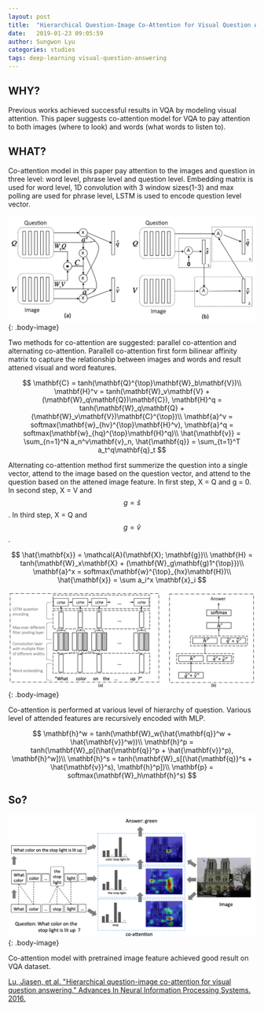```yaml
---
layout: post
title:  "Hierarchical Question-Image Co-Attention for Visual Question Answering"
date:   2019-01-23 09:05:59
author: Sungwon Lyu
categories: studies
tags: deep-learning visual-question-answering
---
```

## WHY? 
Previous works achieved successful results in VQA by modeling visual attention. This paper suggests co-attention model for VQA to pay attention to both images (where to look) and words (what words to listen to). 

## WHAT?
Co-attention model in this paper pay attention to the images and question in three level: word level, phrase level and question level. Embedding matrix is used for word level, 1D convolution with 3 window sizes(1-3) and max polling are used for phrase level, LSTM is used to encode question level vector. 

![image](/assets/images/coatt1.png){: .body-image}

Two methods for co-attention are suggested: parallel co-attention and alternating co-attention. Parallell co-attention first form bilinear affinity matrix to capture the relationship between images and words and result attened visual and word features. 

$$
\mathbf{C} = tanh(\mathbf{Q}^{\top}\mathbf{W}_b\mathbf{V})\\
\mathbf{H}^v = tanh(\mathbf{W}_v\mathbf{V} + (\mathbf{W}_q\mathbf{Q})\mathbf{C}), \mathbf{H}^q = tanh(\mathbf{W}_q\mathbf{Q} + (\mathbf{W}_v\mathbf{V})\mathbf{C}^{\top})\\
\mathbf{a}^v = softmax(\mathbf{w}_{hv}^{\top}\mathbf{H}^v), \mathbf{a}^q = softmax(\mathbf{w}_{hq}^{\top}\mathbf{H}^q)\\
\hat{\mathbf{v}} = \sum_{n=1}^N a_n^v\mathbf{v}_n, \hat{\mathbf{q}} = \sum_{t=1}^T a_t^q\mathbf{q}_t
$$

Alternating co-attention method first summerize the question into a single vector, attend to the image based on the question vector, and attend to the question based on the attened image feature. In first step,  X = Q and g = 0. In second step, X = V and $$g = \hat{s}$$. In third step, X = Q and $$g = \hat{v}$$. 

$$
\hat{\mathbf{x}} = \mathcal{A}(\mathbf{X}; \mathbf{g})\\
\mathbf{H} = tanh(\mathbf{W}_x\mathbf{X} + (\mathbf{W}_g\mathbf{g)1^{\top}})\\
\mathbf{a}^x = softmax(\mathbf{w}^{\top}_{hx}\mathbf{H})\\
\hat{\mathbf{x}} = \sum a_i^x \mathbf{x}_i
$$

![image](/assets/images/coatt2.png){: .body-image}

Co-attention is performed at various level of hierarchy of question. Various level of attended features are recursively encoded with MLP. 

$$
\mathbf{h}^w = tanh(\mathbf{W}_w(\hat{\mathbf{q}}^w + \hat{\mathbf{v}}^w))\\
\mathbf{h}^p = tanh(\mathbf{W}_p[(\hat{\mathbf{q}}^p + \hat{\mathbf{v}}^p), \mathbf{h}^w])\\
\mathbf{h}^s = tanh(\mathbf{W}_s[(\hat{\mathbf{q}}^s + \hat{\mathbf{v}}^s), \mathbf{h}^p])\\
\mathbf{p} = softmax(\mathbf{W}_h\mathbf{h}^s)
$$

## So?
![image](/assets/images/coatt3.png){: .body-image}

Co-attention model with pretrained image feature achieved good result on VQA dataset.

[Lu, Jiasen, et al. "Hierarchical question-image co-attention for visual question answering." Advances In Neural Information Processing Systems. 2016.](http://papers.nips.cc/paper/6202-hierarchical-question-image-co-attention-for-visual-question-answering)

